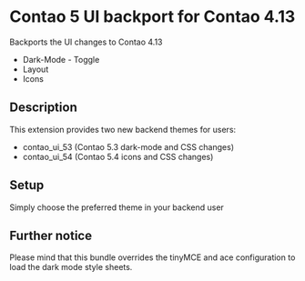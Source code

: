 # Contao 5 UI backport for Contao 4.13

Backports the UI changes to Contao 4.13

* Dark-Mode - Toggle
* Layout
* Icons

## Description

This extension provides two new backend themes for users:

* contao_ui_53 (Contao 5.3 dark-mode and CSS changes)
* contao_ui_54 (Contao 5.4 icons and CSS changes)

## Setup

Simply choose the preferred theme in your backend user

## Further notice

Please mind that this bundle overrides the tinyMCE and ace configuration to load the dark mode style sheets.
